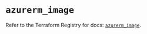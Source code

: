 # `azurerm_image`

Refer to the Terraform Registry for docs: [`azurerm_image`](https://registry.terraform.io/providers/hashicorp/azurerm/4.42.0/docs/resources/image).
